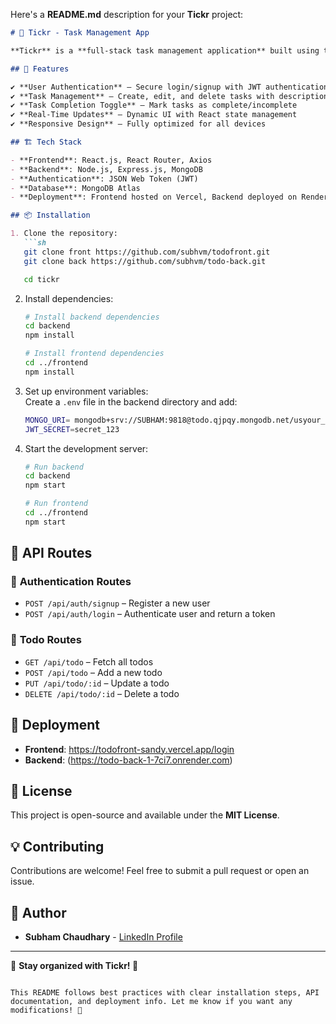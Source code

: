Here's a **README.md** description for your **Tickr** project:

```markdown
# 📝 Tickr - Task Management App  

**Tickr** is a **full-stack task management application** built using the **MERN stack (MongoDB, Express.js, React.js, Node.js)** to help users efficiently track and manage their tasks.

## 🚀 Features  

✔️ **User Authentication** – Secure login/signup with JWT authentication  
✔️ **Task Management** – Create, edit, and delete tasks with descriptions  
✔️ **Task Completion Toggle** – Mark tasks as complete/incomplete  
✔️ **Real-Time Updates** – Dynamic UI with React state management  
✔️ **Responsive Design** – Fully optimized for all devices  

## 🏗️ Tech Stack  

- **Frontend**: React.js, React Router, Axios  
- **Backend**: Node.js, Express.js, MongoDB  
- **Authentication**: JSON Web Token (JWT)  
- **Database**: MongoDB Atlas  
- **Deployment**: Frontend hosted on Vercel, Backend deployed on Render  

## 📦 Installation  

1. Clone the repository:  
   ```sh
   git clone front https://github.com/subhvm/todofront.git
   git clone back https://github.com/subhvm/todo-back.git

   cd tickr
   ```

2. Install dependencies:  
   ```sh
   # Install backend dependencies
   cd backend
   npm install

   # Install frontend dependencies
   cd ../frontend
   npm install
   ```

3. Set up environment variables:  
   Create a `.env` file in the backend directory and add:  
   ```sh
   MONGO_URI= mongodb+srv://SUBHAM:9818@todo.qjpqy.mongodb.net/usyour_mongodb_connection_string
   JWT_SECRET=secret_123
   ```

4. Start the development server:  
   ```sh
   # Run backend
   cd backend
   npm start

   # Run frontend
   cd ../frontend
   npm start
   ```

## 🔗 API Routes  

### 🔹 **Authentication Routes**
- `POST /api/auth/signup` – Register a new user  
- `POST /api/auth/login` – Authenticate user and return a token  

### 🔹 **Todo Routes**
- `GET /api/todo` – Fetch all todos  
- `POST /api/todo` – Add a new todo  
- `PUT /api/todo/:id` – Update a todo  
- `DELETE /api/todo/:id` – Delete a todo  

## 🚀 Deployment  
- **Frontend**: https://todofront-sandy.vercel.app/login 
- **Backend**: (https://todo-back-1-7ci7.onrender.com) 

## 📜 License  
This project is open-source and available under the **MIT License**.  

## 💡 Contributing  
Contributions are welcome! Feel free to submit a pull request or open an issue.  

## 👥 Author  
- **Subham Chaudhary** - [LinkedIn Profile](https://www.linkedin.com/in/subham-chaudhary-81961ba0/)  

---
🔹 **Stay organized with Tickr! 🚀**
```

This README follows best practices with clear installation steps, API documentation, and deployment info. Let me know if you want any modifications! 🚀
